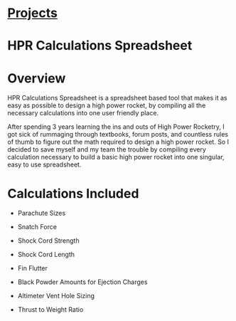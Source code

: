 # [Projects](http://vlarko.com/Projects)
# HPR Calculations Spreadsheet
# Overview
HPR Calculations Spreadsheet is a spreadsheet based tool that makes it as easy as possible to design a high power rocket, by compiling all the necessary calculations into one user friendly place.  
  
After spending 3 years learning the ins and outs of High Power Rocketry, I got sick of rummaging through textbooks, forum posts, and countless rules of thumb to figure out the math required to design a high power rocket. So I decided to save myself and my team the trouble by compiling every calculation necessary to build a basic high power rocket into one singular, easy to use spreadsheet.

# Calculations Included
- Parachute Sizes
- Snatch Force
- Shock Cord Strength
- Shock Cord Length
- Fin Flutter  
    
- Black Powder Amounts for Ejection Charges
- Altimeter Vent Hole Sizing
- Thrust to Weight Ratio

